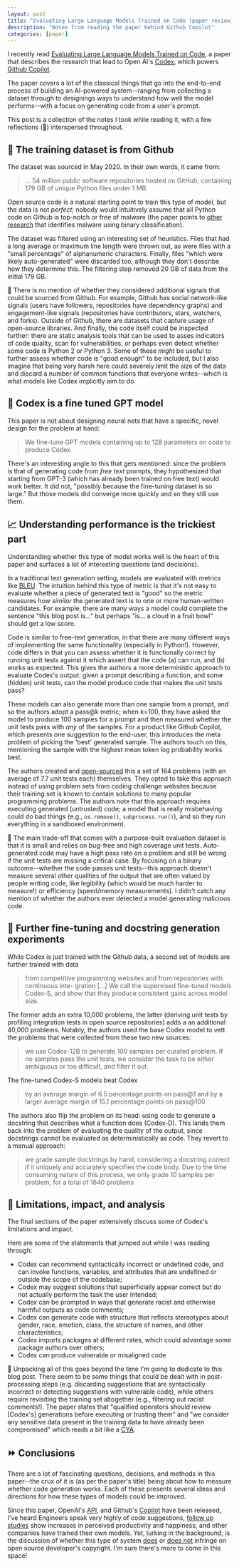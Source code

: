 ```yaml
---
layout: post
title: "Evaluating Large Language Models Trained on Code (paper review)"
description: "Notes from reading the paper behind Github Copilot"
categories: [paper]
---
```


I recently read [Evaluating Large Language Models Trained on Code](https://arxiv.org/pdf/2107.03374.pdf), a paper that describes the research that lead to Open AI's [Codex](https://openai.com/blog/openai-codex/), which powers [Github Copilot](https://github.com/features/copilot).

The paper covers a lot of the classical things that go into the end-to-end process of building an AI-powered system--ranging from collecting a dataset through to designings ways to understand how well the model performs--with a focus on generating code from a user's prompt.

This post is a collection of the notes I took while reading it, with a few reflections (💭) interspersed throughout.

## 📑 The training dataset is from Github

The dataset was sourced in May 2020. In their own words, it came from:

> ... 54 million public software repositories hosted on GitHub, containing 179 GB of unique Python files under 1 MB.

Open source code is a natural starting point to train this type of model, but the data is not _perfect_; nobody would intuitively assume that all Python code on Github is top-notch or free of malware (the paper points to [other research](https://www.usenix.org/conference/raid2020/presentation/omar) that identifies malware using binary classification).

The dataset was filtered using an interesting set of heuristics. Files that had a long average or maximum line length were thrown out, as were files with a "small percentage" of alphanumeric characters. Finally, files "which were likely auto-generated" were discarded too, although they don't describe how they determine this. The filtering step removed 20 GB of data from the initial 179 GB.

💭 There is no mention of whether they considered additional signals that could be sourced from Github. For example, Github has social network-like signals (users have followers, repositories have dependency graphs) and engagement-like signals (repositories have contributors, stars, watchers, and forks). Outside of Github, there are datasets that capture usage of open-source libraries. And finally, the code itself could be inspected further: there are static analysis tools that can be used to asses indicators of code quality, scan for vulnerabilities, or perhaps even detect whether some code is Python 2 or Python 3. Some of these _might_ be useful to further assess whether code is "good enough" to be included, but I also imagine that being very harsh here could severely limit the size of the data and discard a number of common functions that everyone writes--which is what models like Codex implicitly aim to do.  

## 🤖 Codex is a fine tuned GPT model

This paper is not about designing neural nets that have a specific, novel design for the problem at hand:

> We fine-tune GPT models containing up to 12B parameters on code to produce Codex

There's an interesting angle to this that gets mentioned: since the problem is that of generating code from _free text_ prompts, they hypothesized that starting from GPT-3 (which has already been trained on free text) would work better. It did not, "possibly because the fine-tuning dataset is so large." But those models did converge more quickly and so they still use them.

## 📈 Understanding performance is the trickiest part

Understanding whether this type of model works well is the heart of this paper and surfaces a lot of interesting questions (and decisions). 

In a traditional text generation setting, models are evaluated with metrics like [BLEU](https://en.wikipedia.org/wiki/BLEU). The intuition behind this type of metric is that it's not easy to evaluate whether a piece of generated text is "good" so the metric measures how _similar_ the generated text is to one or more human-written candidates. For example, there are many ways a model could complete the sentence "this blog post is..."  but perhaps "is... a cloud in a fruit bowl" should get a low score.

Code is similar to free-text generation, in that there are many different ways of implementing the same functionality (especially in Python!). However, code differs in that you can assess whether it is functionally correct by running unit tests against it which assert that the code (a) can run, and (b) works as expected. This gives the authors a more deterministic approach to evaluate Codex's output: given a prompt describing a function, and some (hidden) unit tests, can the model produce code that makes the unit tests pass?

These models can also generate more than one sample from a prompt, and so the authors adopt a pass@k metric; when k=100, they have asked the model to produce 100 samples for a prompt and then measured whether the unit tests pass with _any_ of the samples. For a product like Github Copilot, which presents one suggestion to the end-user, this introduces the meta problem of picking the 'best' generated sample. The authors touch on this, mentioning the sample with the highest mean token log probability works best.

The authors created and [open-sourced](https://github.com/openai/human-eval) this a set of 164 problems (with an average of 7.7 unit tests each) themselves. They opted to take this approach instead of using problem sets from coding challenge websites because their training set is known to contain solutions to many popular programming problems. The authors note that this approach requires executing generated (untrusted) code; a model that is really misbehaving could do bad things (e.g., `os.remove()`, `subprocess.run()`), and so they run everything in a sandboxed environment. 

💭 The main trade-off that comes with a purpose-built evaluation dataset is that it is small and relies on bug-free and high coverage unit tests. Auto-generated code may have a high pass rate on a problem and still be wrong if the unit tests are missing a critical case. By focusing on a binary outcome--whether the code passes unit tests--this approach doesn't measure several other qualities of the output that are often valued by people writing code, like legibility (which would be much harder to measure!) or efficiency (speed/memory measurements). I didn't catch any mention of whether the authors ever detected a model generating malicious code.

## 👀 Further fine-tuning and docstring generation experiments

While Codex is just trained with the Github data, a second set of models are further trained with data

> from competitive programming websites and from repositories with continuous inte- gration [...] We call the supervised fine-tuned models Codex-S, and show that they produce consistent gains across model size.

The former adds an extra 10,000 problems, the latter (deriving unit tests by profiling integration tests in open source repositories) adds a an additional 40,000 problems. Notably, the authors used the base Codex model to vett the problems that were collected from these two new sources:

> we use Codex-12B to generate 100 samples per curated problem. If no samples pass the unit tests, we consider the task to be either ambiguous or too difficult, and filter it out.

The fine-tuned Codex-S models beat Codex

> by an average margin of 6.5 percentage points on pass@1 and by a larger average margin of 15.1 percentage points on pass@100

The authors also flip the problem on its head: using code to generate a docstring that describes what a function does (Codex-D). This lands them back into the problem of evaluating the quality of the output, since docstrings cannot be evaluated as deterministically as code. They revert to a manual approach:

> we grade sample docstrings by hand, considering a docstring correct if it uniquely and accurately specifies the code body. Due to the time consuming nature of this process, we only grade 10 samples per problem, for a total of 1640 problems

## 🚨 Limitations, impact, and analysis

The final sections of the paper extensively discuss some of Codex's limitations and impact.

Here are some of the statements that jumped out while I was reading through:
* Codex can recommend syntactically incorrect or undefined code, and can invoke functions, variables, and attributes that are undefined or outside the scope of the codebase;
* Codex may suggest solutions that superficially appear correct but do not actually perform the task the user intended;
* Codex can be prompted in ways that generate racist and otherwise harmful outputs as code comments;
* Codex can generate code with structure that reflects stereotypes about gender, race, emotion, class, the structure of names, and other characteristics;
* Codex imports packages at different rates, which could advantage some package authors over others;
* Codex can produce vulnerable or misaligned code

💭 Unpacking all of this goes beyond the time I'm going to dedicate to this blog post. There seem to be some things that could be dealt with in post-processing steps (e.g. discarding suggestions that are syntactically incorrect or detecting suggestions with vulnerable code), while others require revisiting the training set altogether (e.g., filtering out racist comments!). The paper states that "qualified operators should review [Codex's] generations before executing or trusting them" and "we consider any sensitive data present in the training data to have already been compromised" which reads a bit like a [CYA](https://en.wikipedia.org/wiki/Cover_your_ass).

## ⏩ Conclusions

There are a lot of fascinating questions, decisions, and methods in this paper--the crux of it is (as per the paper's title) being about how to measure whether code generation works. Each of these presents several ideas and directions for how these types of models could be improved.

Since this paper, OpenAI's [API](https://openai.com/blog/openai-codex/), and Github's [Copilot](https://github.com/features/copilot) have been released, I've heard Engineers speak very highly of code suggestions, [follow up studies](https://github.blog/2022-09-07-research-quantifying-github-copilots-impact-on-developer-productivity-and-happiness/) show increases in perceived productivity and happiness, and other companies have trained their own models. Yet, lurking in the background, is the discussion of whether this type of system [does](https://githubcopilotinvestigation.com/) or [does not](https://felixreda.eu/2021/07/github-copilot-is-not-infringing-your-copyright) infringe on open source developer's copyright. I'm sure there's more to come in this space!
